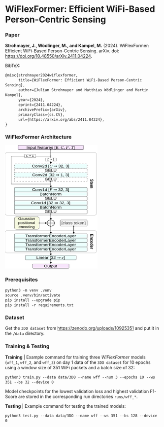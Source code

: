 # WiFlexFormer: Efficient WiFi-Based Person-Centric Sensing

### Paper
**Strohmayer, J., Wödlinger, M., and Kampel, M.** (2024). WiFlexFormer: Efficient WiFi-Based Person-Centric Sensing. arXiv. doi: https://doi.org/10.48550/arXiv.2411.04224.

BibTeX:
```
@misc{strohmayer2024wiflexformer,
      title={WiFlexFormer: Efficient WiFi-Based Person-Centric Sensing}, 
      author={Julian Strohmayer and Matthias Wödlinger and Martin Kampel},
      year={2024},
      eprint={2411.04224},
      archivePrefix={arXiv},
      primaryClass={cs.CV},
      url={https://arxiv.org/abs/2411.04224}, 
}
```

### WiFlexFormer Architecture
<img src="resources/wiflexformer.svg" alt="WiFlexFormer Architecture" width="300" height="400">

### Prerequisites
```
python3 -m venv .venv
source .venv/bin/activate
pip install --upgrade pip
pip install -r requirements.txt
```

### Dataset
Get the `3DO dataset` from https://zenodo.org/uploads/10925351 and put it in the `/data` directory.

### Training & Testing 

**Training** | Example command for training three *WiFlexFormer* models (`wff_1`, `wff_2`, and `wff_3`) on day 1 data of the `3DO dataset` for 10 epochs using a window size of 351 WiFi packets and a batch size of 32:

```
python3 train.py --data data/3DO --name wff --num 3 --epochs 10 --ws 351 --bs 32 --device 0
```

Model checkpoints for the lowest validation loss and highest validation F1-Score are stored in the corresponding run directories `runs/wff_*`.

**Testing** | Example command for testing the trained models:

```
python3 test.py --data data/3DO --name wff --ws 351 --bs 128 --device 0
```
